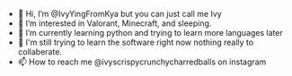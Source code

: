 - 👋 Hi, I’m @IvyYingFromKya but you can just call me Ivy
- 👀 I’m interested in Valorant, Minecraft, and sleeping.
- 🌱 I’m currently learning python and trying to learn more languages later
- 💞️ I'm still trying to learn the software right now nothing really to collaberate.
- 📫 How to reach me @ivyscrispycrunchycharredballs on instagram


<!---
IvyYingFromKya/IvyYingFromKya is a ✨ special ✨ repository because its `README.md` (this file) appears on your GitHub profile.
You can click the Preview link to take a look at your changes.
--->
